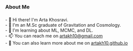 

<h3 align="left">About Me</h3>

###

<p align="left">
    - 👋 Hi there! I'm Arta Khosravi.<br>
    - 💫 I'm an M.Sc graduate of Gravitation and Cosmology.<br>
<!--     - 🔭 I’m currently working on using ML methods to find the accretion efficiency of SMBHs in AGNs with high redshifts.<br> -->
    - 🌱 I'm learning about ML, MCMC, and DL.<br>
    - 📫 You can reach me on <a href="artakh10@gmail.com" target="_blank">artakh10@gmail.com</a> <br>
    - 📄 You can also learn more about me on <a href="artakh10.github.io" target="_blank">artakh10.github.io  </a>
</p>


